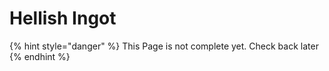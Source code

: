 # Hellish Ingot

{% hint style="danger" %}
This Page is not complete yet. Check back later
{% endhint %}

